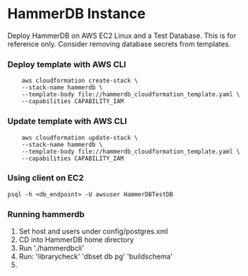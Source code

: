 # HammerDB Instance

Deploy HammerDB on AWS EC2 Linux and a Test Database. This is for reference only. 
Consider removing database secrets from templates.

### Deploy template with AWS CLI
```
    aws cloudformation create-stack \
    --stack-name hammerdb \
    --template-body file://hammerdb_cloudformation_template.yaml \
    --capabilities CAPABILITY_IAM
```
### Update template with AWS CLI

```
    aws cloudformation update-stack \
    --stack-name hammerdb \
    --template-body file://hammerdb_cloudformation_template.yaml \
    --capabilities CAPABILITY_IAM
```

### Using client on EC2

```
psql -h <db_endpoint> -U awsuser HammerDBTestDB
```

### Running hammerdb
1. Set host and users under config/postgres.xml
2. CD into HammerDB home directory
3. Run './hammerdbcli'
3. Run: 
    'librarycheck'
    'dbset db pg'
    'buildschema'
4. 
